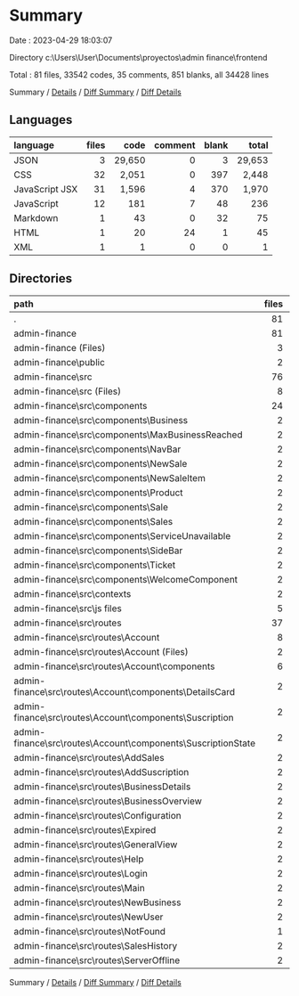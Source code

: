 # Summary

Date : 2023-04-29 18:03:07

Directory c:\\Users\\User\\Documents\\proyectos\\admin finance\\frontend

Total : 81 files,  33542 codes, 35 comments, 851 blanks, all 34428 lines

Summary / [Details](details.md) / [Diff Summary](diff.md) / [Diff Details](diff-details.md)

## Languages
| language | files | code | comment | blank | total |
| :--- | ---: | ---: | ---: | ---: | ---: |
| JSON | 3 | 29,650 | 0 | 3 | 29,653 |
| CSS | 32 | 2,051 | 0 | 397 | 2,448 |
| JavaScript JSX | 31 | 1,596 | 4 | 370 | 1,970 |
| JavaScript | 12 | 181 | 7 | 48 | 236 |
| Markdown | 1 | 43 | 0 | 32 | 75 |
| HTML | 1 | 20 | 24 | 1 | 45 |
| XML | 1 | 1 | 0 | 0 | 1 |

## Directories
| path | files | code | comment | blank | total |
| :--- | ---: | ---: | ---: | ---: | ---: |
| . | 81 | 33,542 | 35 | 851 | 34,428 |
| admin-finance | 81 | 33,542 | 35 | 851 | 34,428 |
| admin-finance (Files) | 3 | 29,668 | 0 | 34 | 29,702 |
| admin-finance\\public | 2 | 45 | 24 | 2 | 71 |
| admin-finance\\src | 76 | 3,829 | 11 | 815 | 4,655 |
| admin-finance\\src (Files) | 8 | 162 | 7 | 24 | 193 |
| admin-finance\\src\\components | 24 | 803 | 0 | 191 | 994 |
| admin-finance\\src\\components\\Business | 2 | 135 | 0 | 36 | 171 |
| admin-finance\\src\\components\\MaxBusinessReached | 2 | 11 | 0 | 2 | 13 |
| admin-finance\\src\\components\\NavBar | 2 | 179 | 0 | 46 | 225 |
| admin-finance\\src\\components\\NewSale | 2 | 79 | 0 | 16 | 95 |
| admin-finance\\src\\components\\NewSaleItem | 2 | 38 | 0 | 9 | 47 |
| admin-finance\\src\\components\\Product | 2 | 64 | 0 | 15 | 79 |
| admin-finance\\src\\components\\Sale | 2 | 68 | 0 | 11 | 79 |
| admin-finance\\src\\components\\Sales | 2 | 28 | 0 | 7 | 35 |
| admin-finance\\src\\components\\ServiceUnavailable | 2 | 12 | 0 | 5 | 17 |
| admin-finance\\src\\components\\SideBar | 2 | 72 | 0 | 12 | 84 |
| admin-finance\\src\\components\\Ticket | 2 | 13 | 0 | 6 | 19 |
| admin-finance\\src\\components\\WelcomeComponent | 2 | 104 | 0 | 26 | 130 |
| admin-finance\\src\\contexts | 2 | 6 | 0 | 9 | 15 |
| admin-finance\\src\\js files | 5 | 62 | 0 | 24 | 86 |
| admin-finance\\src\\routes | 37 | 2,796 | 4 | 567 | 3,367 |
| admin-finance\\src\\routes\\Account | 8 | 248 | 0 | 39 | 287 |
| admin-finance\\src\\routes\\Account (Files) | 2 | 72 | 0 | 11 | 83 |
| admin-finance\\src\\routes\\Account\\components | 6 | 176 | 0 | 28 | 204 |
| admin-finance\\src\\routes\\Account\\components\\DetailsCard | 2 | 51 | 0 | 7 | 58 |
| admin-finance\\src\\routes\\Account\\components\\Suscription | 2 | 66 | 0 | 10 | 76 |
| admin-finance\\src\\routes\\Account\\components\\SuscriptionState | 2 | 59 | 0 | 11 | 70 |
| admin-finance\\src\\routes\\AddSales | 2 | 317 | 0 | 75 | 392 |
| admin-finance\\src\\routes\\AddSuscription | 2 | 117 | 4 | 22 | 143 |
| admin-finance\\src\\routes\\BusinessDetails | 2 | 265 | 0 | 69 | 334 |
| admin-finance\\src\\routes\\BusinessOverview | 2 | 567 | 0 | 93 | 660 |
| admin-finance\\src\\routes\\Configuration | 2 | 34 | 0 | 5 | 39 |
| admin-finance\\src\\routes\\Expired | 2 | 31 | 0 | 7 | 38 |
| admin-finance\\src\\routes\\GeneralView | 2 | 329 | 0 | 63 | 392 |
| admin-finance\\src\\routes\\Help | 2 | 27 | 0 | 3 | 30 |
| admin-finance\\src\\routes\\Login | 2 | 187 | 0 | 56 | 243 |
| admin-finance\\src\\routes\\Main | 2 | 103 | 0 | 22 | 125 |
| admin-finance\\src\\routes\\NewBusiness | 2 | 172 | 0 | 33 | 205 |
| admin-finance\\src\\routes\\NewUser | 2 | 277 | 0 | 56 | 333 |
| admin-finance\\src\\routes\\NotFound | 1 | 10 | 0 | 6 | 16 |
| admin-finance\\src\\routes\\SalesHistory | 2 | 97 | 0 | 14 | 111 |
| admin-finance\\src\\routes\\ServerOffline | 2 | 15 | 0 | 4 | 19 |

Summary / [Details](details.md) / [Diff Summary](diff.md) / [Diff Details](diff-details.md)